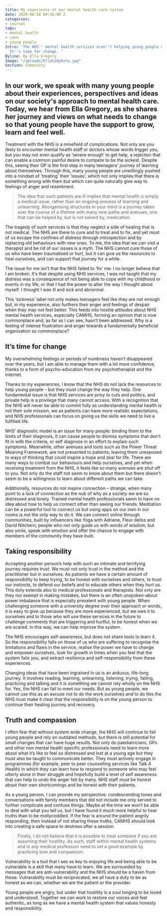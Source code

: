 ```yaml
---
title: My experience of our mental health care system
date: 2020-08-28 09:35:00 Z
categories:
- journal
tags:
- mental health
- care
- young people
Intro: 'The NHS'' mental health services aren''t helping young people effectively.
  It''s time for change. '
Byline: By Ella Gregory
Image: "/uploads/Ella%20photo.jpg"
Section: Community
---
```


## In our work, we speak with many young people about their experiences, perspectives and ideas on our society's approach to mental health care. Today, we hear from Ella Gregory, as she shares her journey and views on what needs to change so that young people have the support to grow, learn and feel well. 

Treatment with the NHS is a minefield of complications. Not only are you likely to encounter mental health staff or doctors whose words trigger you, but you may not even qualify as ‘severe enough’ to get help, a rejection that can enable a common painful desire to compete to be the sickest. Despite this, seeing their GP is the first step in many teenagers’ journey of learning about themselves. Through this, many young people are unwillingly pushed into a mindset of ‘treating’ their ‘issues’, which not only implies that there is something wrong with them but which can quite naturally give way to feelings of anger and resentment.

> The idea that such patients are ill implies that mental health is simply a medical issue, rather than an ongoing process of learning and unlearning. Reorganising structures in your mind is a journey taken over the course of a lifetime with many new paths and avenues, one that can be helped by, but is not solved by, medication.

The tragedy of such services is that they neglect a side of healing that is not medical. The NHS are there to cure and to treat and to fix, and yet most of us escape the confines of distress through introspection and by replacing old behaviours with new ones. To me, the idea that we can visit a therapist and be rid of our issues is a myth. The NHS cannot cure those of us who have been traumatised or hurt, but it can give us the resources to heal ourselves, and can support that journey for a while.

The issue for me isn’t that the NHS failed to ‘fix’ me: I no longer believe that I am broken. It’s that despite using NHS services, I was not taught that my distress was a consequence of not being able to cope with my childhood or events in my life, or that I had the power to alter the way I thought about myself. I thought I was ill and sick and abnormal.

This ‘sickness’ label not only makes teenagers feel like they are not enough but, in my experience, also furthers their anger and feelings of despair when they may not feel better. This feeds into hostile attitudes about NHS mental health services, especially CAMHS, forming an opinion that is now commonplace and, as far as I can see, hasn’t been addressed. Why is a feeling of intense frustration and anger towards a fundamentally beneficial organisation so commonplace?

## It’s time for change

My overwhelming feelings or periods of numbness haven’t disappeared over the years, but I am able to manage them with a lot more confidence, thanks to a form of psycho-education from my psychotherapist and the internet.

Thanks to my experiences, I know that the NHS do not lack the resources to help young people – but they must change the way they help. One fundamental issue is that NHS services are privy to cuts and politics, and private help is a privilege that many cannot access. With a recognition that the NHS will never be able to commit fully as understanding mental health is not their sole mission, we as patients can have more realistic expectations, and NHS professionals can focus on giving us the skills we need to live a fulfilled life.

NHS’ diagnostic model is an issue for many people: binding them to the limits of their diagnosis, it can cause people to dismiss symptoms that don't fit in with the criteria, or self diagnose in an effort to explain such symptoms. Meanwhile, other avenues and tools such as the Power Threat Meaning Framework, are not presented to patients, leaving them unexposed to ways of thinking that could inspire a hope and zeal for life. There are many ways to combat our behaviours and help ourselves, and yet when receiving treatment from the NHS, it feels like so many avenues are shut off to you. Not only do the staff not seem to know about them but there doesn’t seem to be a willingness to learn about different paths we can take.

Additionally, resources do not inspire connection – strange, when many point to a lack of connection as the nub of why as a society we are so distressed and lonely. Trained mental health professionals seem to have no idea about how to help us connect other than seeing our friends. Meditation can be a powerful tool to connect us but using apps on our own in our rooms is not the only way to do it. We can connect online through communities, built by influencers like Yoga with Adriene, Fleur deliss and David Nitchern; people who not only guide us with words of wisdom, but also smile, speak with emotion and offer the chance to engage with members of the community they have built.

## Taking responsibility

Accepting another person’s help with such an intimate and terrifying journey requires trust. We must not only trust in the method and the practitioner but in ourselves. As patients we have a certain amount of responsibility to keep trying, to be honest with ourselves and others, to trust our instincts, to defend our beliefs and to educate others when they hurt us. This duty extends also to medical professionals and therapists. Not only are they not exempt in making mistakes, but there is an often unspoken-about power imbalance that is especially prevalent with young people. When challenging someone with a university degree over their approach or words, it is easy to give up because they are more experienced, but we owe it to ourselves and to those who will use these services in the future to challenge comments that are triggering and hurtful, to be honest when we are scared. In this way, we can help improve the system.

The NHS encourages self-awareness, but does not share tools to learn it. So the responsibility falls on those of us who are suffering to recognise the limitations and flaws in the service, realise the power we have to change and empower ourselves, look for growth in times when you feel that the system fails you, and extract resilience and self-responsibility from these experiences.

Changing ideas that have been ingrained in us is an arduous, life-long journey. It involves  reading, learning, unlearning, listening, trying, failing, practicing and talking and it is something we cannot rely wholly on the NHS for. Yes, the NHS can fail to meet our needs. But as young people, we cannot use this as an excuse not to do the work ourselves and to do this the NHS must make it clear that the responsibility is on the young person to continue their healing journey and recovery.

## Truth and compassion

I often fear that without system wide change, the NHS will continue to fail young people and rely on outdated methods, but there is still potential for small changes that can have huge results. Not only do paediatricians, GPs and other non mental health specific professionals need to learn more about what it’s like to feel so distressed and lost at a young age but they must also be taught to communicate better. They must actively engage in programmes (for example, peer to peer counselling services like Talk 4 Health) in which they can learn how to respond to someone who may feel utterly alone in their struggle and hopefully build a level of self awareness that can help to undo the anger felt by many. NHS staff must be honest about their own shortcomings and be honest with their patients.

As a young person, I can provide my perspective: condescending tones and conversations with family members that did not include me only served to further complicate and confuse things.
Maybe at the time we won’t be able to deal with what you tell us, but I have found it much more helpful to hear truths than to be mollycoddled. If the fear is around the patient angrily responding, then instead of not sharing these truths, CAMHS should look into creating a safe space to destress after a session.

> Finally, I do not believe that it is possible to treat someone if you are assuming their hostility. As such, staff within mental health systems and in any medical profession need to set a good example by practicing love and compassion.

Vulnerability is a tool that I see as key to enjoying life and being able to be vulnerable is a skill that many have to learn. We are surrounded by messages that are anti-vulnerability and the NHS should be a haven from these. Vulnerability must be reciprocated, we all have a duty to be as honest as we can, whether we are the patient or the provider.

Young people are angry, but under that hostility is a soul longing to be loved and understood. Together we can work to restore our voices and feel authentic, as long as we have a mental health system that values honesty and responsibility.